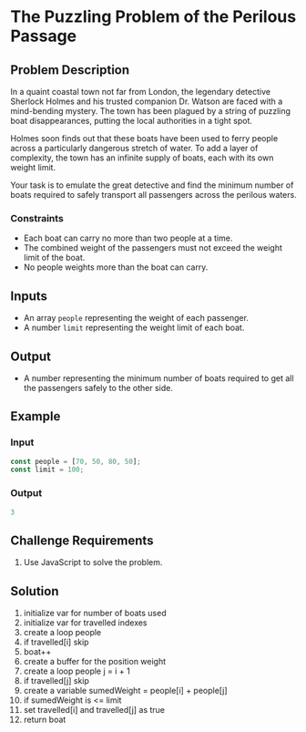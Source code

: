 # The Puzzling Problem of the Perilous Passage

## Problem Description

In a quaint coastal town not far from London, the legendary detective Sherlock Holmes and his trusted companion Dr. Watson are faced with a mind-bending mystery. The town has been plagued by a string of puzzling boat disappearances, putting the local authorities in a tight spot.

Holmes soon finds out that these boats have been used to ferry people across a particularly dangerous stretch of water. To add a layer of complexity, the town has an infinite supply of boats, each with its own weight limit.

Your task is to emulate the great detective and find the minimum number of boats required to safely transport all passengers across the perilous waters.

### Constraints

- Each boat can carry no more than two people at a time.
- The combined weight of the passengers must not exceed the weight limit of the boat.
- No people weights more than the boat can carry.

## Inputs

- An array `people` representing the weight of each passenger.
- A number `limit` representing the weight limit of each boat.

## Output

- A number representing the minimum number of boats required to get all the passengers safely to the other side.

## Example

### Input

```javascript
const people = [70, 50, 80, 50];
const limit = 100;
```

### Output

```javascript
3
```

## Challenge Requirements

1. Use JavaScript to solve the problem.

## Solution

1. initialize var for number of boats used
2. initialize var for travelled indexes
3. create a loop people
4. if travelled[i] skip
5. boat++
6. create a buffer for the position weight
7. create a loop people j = i + 1
8. if travelled[j] skip
9. create a variable sumedWeight = people[i] + people[j]
10. if sumedWeight is <= limit
   1. set travelled[i] and travelled[j] as true
11. return boat